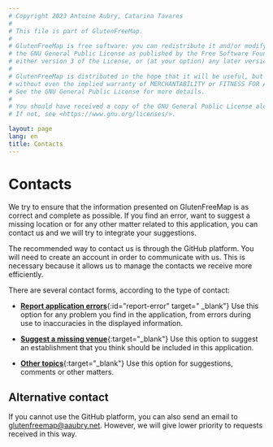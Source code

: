 ```yaml
---
# Copyright 2023 Antoine Aubry, Catarina Tavares
# 
# This file is part of GlutenFreeMap.
# 
# GlutenFreeMap is free software: you can redistribute it and/or modify it under the terms of
# the GNU General Public License as published by the Free Software Foundation,
# either version 3 of the License, or (at your option) any later version.
# 
# GlutenFreeMap is distributed in the hope that it will be useful, but WITHOUT ANY WARRANTY;
# without even the implied warranty of MERCHANTABILITY or FITNESS FOR A PARTICULAR PURPOSE.
# See the GNU General Public License for more details.
# 
# You should have received a copy of the GNU General Public License along with GlutenFreeMap.
# If not, see <https://www.gnu.org/licenses/>.

layout: page
lang: en
title: Contacts
---
```

# Contacts

We try to ensure that the information presented on GlutenFreeMap is as correct and complete as possible. If you find an error, want to suggest a missing location or for any other matter related to this application, you can contact us and we will try to integrate your suggestions.

The recommended way to contact us is through the GitHub platform. You will need to create an account in order to communicate with us. This is necessary because it allows us to manage the contacts we receive more efficiently.

There are several contact forms, according to the type of contact:

- [**Report application errors**](https://github.com/glutenfreemap/glutenfreemap.github.io/issues/new?template=en_bug_report.yml){:id="report-error" target=" _blank"}
   Use this option for any problem you find in the application, from errors during use to inaccuracies in the displayed information.

- [**Suggest a missing venue**](https://github.com/glutenfreemap/glutenfreemap.github.io/issues/new?template=en_suggest_venue.yml){:target="_blank"}
   Use this option to suggest an establishment that you think should be included in this application.

- [**Other topics**](https://github.com/glutenfreemap/glutenfreemap.github.io/discussions/new?category=general){:target="_blank"}
   Use this option for suggestions, comments or other matters.

## Alternative contact

If you cannot use the GitHub platform, you can also send an email to [glutenfreemap@aaubry.net](mailto:glutenfreemap@aaubry.net). However, we will give lower priority to requests received in this way.